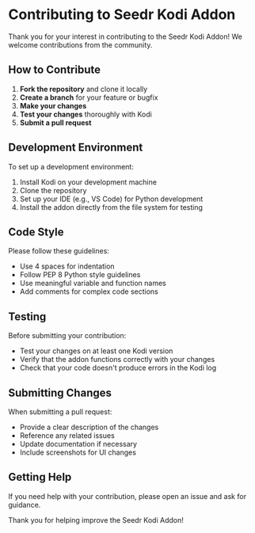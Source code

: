 # Contributing to Seedr Kodi Addon

Thank you for your interest in contributing to the Seedr Kodi Addon! We welcome contributions from the community.

## How to Contribute

1. **Fork the repository** and clone it locally
2. **Create a branch** for your feature or bugfix
3. **Make your changes**
4. **Test your changes** thoroughly with Kodi
5. **Submit a pull request**

## Development Environment

To set up a development environment:

1. Install Kodi on your development machine
2. Clone the repository
3. Set up your IDE (e.g., VS Code) for Python development
4. Install the addon directly from the file system for testing

## Code Style

Please follow these guidelines:

- Use 4 spaces for indentation
- Follow PEP 8 Python style guidelines
- Use meaningful variable and function names
- Add comments for complex code sections

## Testing

Before submitting your contribution:

- Test your changes on at least one Kodi version
- Verify that the addon functions correctly with your changes
- Check that your code doesn't produce errors in the Kodi log

## Submitting Changes

When submitting a pull request:

- Provide a clear description of the changes
- Reference any related issues
- Update documentation if necessary
- Include screenshots for UI changes

## Getting Help

If you need help with your contribution, please open an issue and ask for guidance.

Thank you for helping improve the Seedr Kodi Addon!
